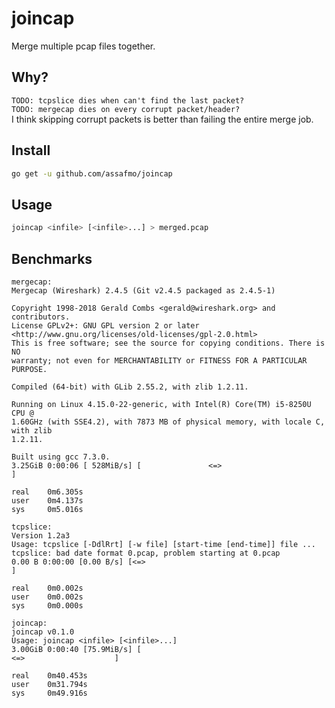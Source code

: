 # joincap

Merge multiple pcap files together.

## Why?

`TODO: tcpslice dies when can't find the last packet?`  
`TODO: mergecap dies on every corrupt packet/header?`  
I think skipping corrupt packets is better than failing the entire merge job.

## Install

```bash
go get -u github.com/assafmo/joincap
```

## Usage

```bash
joincap <infile> [<infile>...] > merged.pcap
```

## Benchmarks

```
mergecap:
Mergecap (Wireshark) 2.4.5 (Git v2.4.5 packaged as 2.4.5-1)

Copyright 1998-2018 Gerald Combs <gerald@wireshark.org> and contributors.
License GPLv2+: GNU GPL version 2 or later <http://www.gnu.org/licenses/old-licenses/gpl-2.0.html>
This is free software; see the source for copying conditions. There is NO
warranty; not even for MERCHANTABILITY or FITNESS FOR A PARTICULAR PURPOSE.

Compiled (64-bit) with GLib 2.55.2, with zlib 1.2.11.

Running on Linux 4.15.0-22-generic, with Intel(R) Core(TM) i5-8250U CPU @
1.60GHz (with SSE4.2), with 7873 MB of physical memory, with locale C, with zlib
1.2.11.

Built using gcc 7.3.0.
3.25GiB 0:00:06 [ 528MiB/s] [               <=>                                                                                              ]

real    0m6.305s
user    0m4.137s
sys     0m5.016s

tcpslice:
Version 1.2a3
Usage: tcpslice [-DdlRrt] [-w file] [start-time [end-time]] file ...
tcpslice: bad date format 0.pcap, problem starting at 0.pcap
0.00 B 0:00:00 [0.00 B/s] [<=>                                                                                                               ]

real    0m0.002s
user    0m0.002s
sys     0m0.000s

joincap:
joincap v0.1.0
Usage: joincap <infile> [<infile>...]
3.00GiB 0:00:40 [75.9MiB/s] [                                                                                         <=>                    ]

real    0m40.453s
user    0m31.794s
sys     0m49.916s
```
